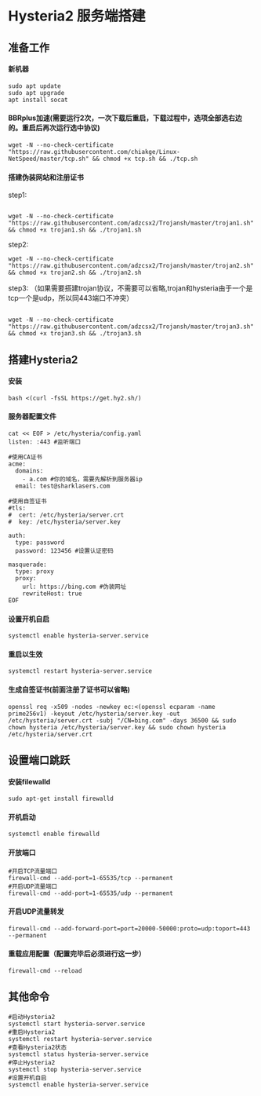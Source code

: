 # Hysteria2 服务端搭建

## 准备工作

#### 新机器
```
sudo apt update
sudo apt upgrade
apt install socat 
```

#### BBRplus加速(需要运行2次，一次下载后重启，下载过程中，选项全部选右边的。重启后再次运行选中协议)
```
wget -N --no-check-certificate "https://raw.githubusercontent.com/chiakge/Linux-NetSpeed/master/tcp.sh" && chmod +x tcp.sh && ./tcp.sh
```
#### 搭建伪装网站和注册证书
step1:
```

wget -N --no-check-certificate "https://raw.githubusercontent.com/adzcsx2/Trojansh/master/trojan1.sh" && chmod +x trojan1.sh && ./trojan1.sh
```

step2:
```
wget -N --no-check-certificate "https://raw.githubusercontent.com/adzcsx2/Trojansh/master/trojan2.sh" && chmod +x trojan2.sh && ./trojan2.sh
```
step3: （如果需要搭建trojan协议，不需要可以省略,trojan和hysteria由于一个是tcp一个是udp，所以同443端口不冲突）
```

wget -N --no-check-certificate "https://raw.githubusercontent.com/adzcsx2/Trojansh/master/trojan3.sh" && chmod +x trojan3.sh && ./trojan3.sh
```
## 搭建Hysteria2

#### 安装
```
bash <(curl -fsSL https://get.hy2.sh/)
```

####  服务器配置文件
```
cat << EOF > /etc/hysteria/config.yaml
listen: :443 #监听端口

#使用CA证书
acme:
  domains:
    - a.com #你的域名，需要先解析到服务器ip
  email: test@sharklasers.com

#使用自签证书
#tls:
#  cert: /etc/hysteria/server.crt
#  key: /etc/hysteria/server.key

auth:
  type: password
  password: 123456 #设置认证密码
  
masquerade:
  type: proxy
  proxy:
    url: https://bing.com #伪装网址
    rewriteHost: true
EOF
```

#### 设置开机自启
```
systemctl enable hysteria-server.service
```

#### 重启以生效
```
systemctl restart hysteria-server.service
```

#### 生成自签证书(前面注册了证书可以省略)

```
openssl req -x509 -nodes -newkey ec:<(openssl ecparam -name prime256v1) -keyout /etc/hysteria/server.key -out /etc/hysteria/server.crt -subj "/CN=bing.com" -days 36500 && sudo chown hysteria /etc/hysteria/server.key && sudo chown hysteria /etc/hysteria/server.crt
```

## 设置端口跳跃

#### 安装filewalld
```
sudo apt-get install firewalld
```
#### 开机启动
```
systemctl enable firewalld
```

#### 开放端口
```
#开启TCP流量端口
firewall-cmd --add-port=1-65535/tcp --permanent
#开启UDP流量端口
firewall-cmd --add-port=1-65535/udp --permanent
```

#### 开启UDP流量转发
```
firewall-cmd --add-forward-port=port=20000-50000:proto=udp:toport=443 --permanent
```

#### 重载应用配置（配置完毕后必须进行这一步）
```
firewall-cmd --reload
```


## 其他命令
```
#启动Hysteria2
systemctl start hysteria-server.service
#重启Hysteria2
systemctl restart hysteria-server.service
#查看Hysteria2状态
systemctl status hysteria-server.service
#停止Hysteria2
systemctl stop hysteria-server.service
#设置开机自启
systemctl enable hysteria-server.service
```
